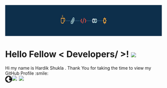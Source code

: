 <div align="center">
<img width="100%" height = "100px" src="./assests/dev.jpg" alt="hardikshukla" />
</div>
<h1> Hello Fellow < Developers/ >! <img src = "https://raw.githubusercontent.com/MartinHeinz/MartinHeinz/master/wave.gif" width = 50px> </h1>
<div size='20px'> Hi my name is Hardik Shukla . Thank You for taking the time to view my GitHub Profile :smile: 
</div>
<div>
<img align="left" width="22px" src="https://raw.githubusercontent.com/iconic/open-iconic/master/svg/globe.svg" href= "https://github.com/hardikshukla"/>
<img align="left" width="22px" src="https://cdn.jsdelivr.net/npm/simple-icons@v3/icons/twitter.svg" href="https://twitter.com/"/>
<img align="left" width="22px" src="https://cdn.jsdelivr.net/npm/simple-icons@v3/icons/linkedin.svg" href= "https://www.linkedin.com/in/shuklahardik/"/>
</div>
